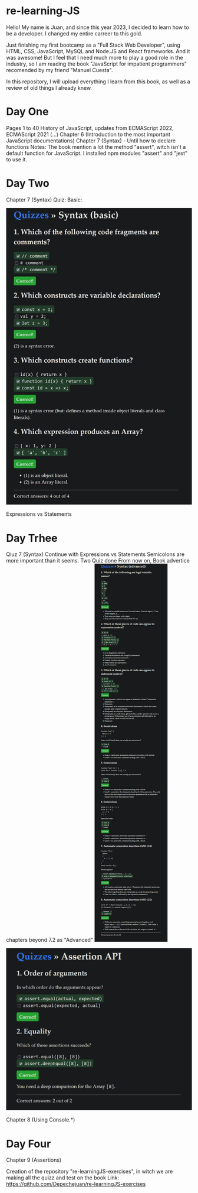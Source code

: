 # re-learning-JS

Hello!
My name is Juan, and since this year 2023, I decided to learn how to be a developer. I changed my entire carreer to this gold.

Just finishing my first bootcamp as a "Full Stack Web Developer", using HTML, CSS, JavaScript, MySQL and Node.JS and React frameworks.
And it was awesome! But I feel that I need much more to play a good role in the industry, so I am reading the book "JavaScript for impatient programmers" recomended by my friend "Manuel Cuesta".

In this repository, I will upload everything I learn from this book, as well as a review of old things I already knew.

# Day One

Pages 1 to 40
History of JavaScript, updates from ECMAScript 2022, ECMAScript 2021 (...)
Chapter 6 (Introduction to the most important JavaScript documentations)
Chapter 7 (Syntax) - Until how to declare functions
Notes:
The book mention a lot the method "assert", witch isn't a default function for JavaScript. I installed npm modules "assert" and "jest" to use it.

# Day Two

Chapter 7 (Syntax)
Quiz: Basic:

![Alt text](<Quiz - Basic-1.jpg>)

Expressions vs Statements

# Day Trhee

Qiuz 7 (Syntax)
Continue with Expressions vs Statements
Semicolons are more important than it seems.
Two Quiz done
From now on, Book advertice chapters beyond 7.2 as "Advanced"
![Alt text](<Captura de pantalla 2023-12-11 121145.png>)

![Alt text](<Captura de pantalla 2023-12-11 121306.png>)

Chapter 8 (Using Console.\*)

# Day Four

Chapter 9 (Assertions)

Creation of the repository "re-learningJS-exercises", in witch we are making all the quizz and test on the book
Link: https://github.com/Depechejuan/re-learningJS-exercises
